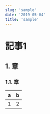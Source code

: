 ```yaml
---
slug: 'sample'
date: '2019-05-04'
title: 'sample'
---
```


# 記事1

## 1. 章

### 1.1. 章

| a | b |
| --- | --- |
| 1 | 2 |
